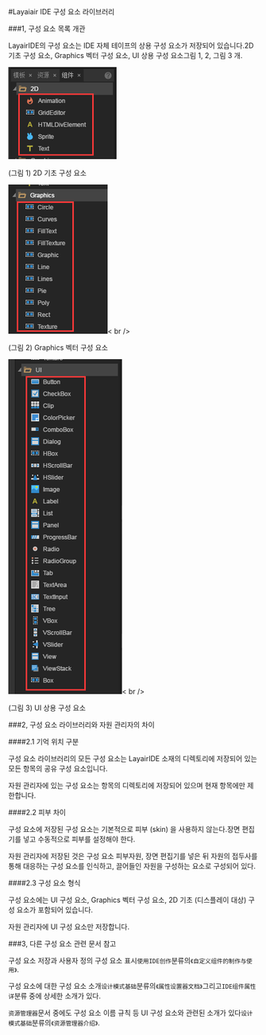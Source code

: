#Layaiair IDE 구성 요소 라이브러리

###1, 구성 요소 목록 개관

LayairIDE의 구성 요소는 IDE 자체 테이프의 상용 구성 요소가 저장되어 있습니다.2D 기초 구성 요소, Graphics 벡터 구성 요소, UI 상용 구성 요소그림 1, 2, 그림 3 개.

![图1](img/1.png) <br />


(그림 1) 2D 기초 구성 요소

![图2](img/2.png)< br />

(그림 2) Graphics 벡터 구성 요소

![图3](img/3.png)< br />

(그림 3) UI 상용 구성 요소



###2, 구성 요소 라이브러리와 자원 관리자의 차이

####2.1 기억 위치 구분

구성 요소 라이브러리의 모든 구성 요소는 LayairIDE 소재의 디렉토리에 저장되어 있는 모든 항목의 공유 구성 요소입니다.

자원 관리자에 있는 구성 요소는 항목의 디렉토리에 저장되어 있으며 현재 항목에만 제한합니다.

####2.2 피부 차이

구성 요소에 저장된 구성 요소는 기본적으로 피부 (skin) 을 사용하지 않는다.장면 편집기를 넣고 수동적으로 피부를 설정해야 한다.

자원 관리자에 저장된 것은 구성 요소 피부자원, 장면 편집기를 넣은 뒤 자원의 접두사를 통해 대응하는 구성 요소를 인식하고, 끌어들인 자원을 구성하는 요소로 구성되어 있다.

####2.3 구성 요소 형식

구성 요소에는 UI 구성 요소, Graphics 벡터 구성 요소, 2D 기초 (디스플레이 대상) 구성 요소가 포함되어 있습니다.

자원 관리자에 UI 구성 요소만 저장합니다.



###3, 다른 구성 요소 관련 문서 참고

구성 요소 저장과 사용자 정의 구성 요소 표시`使用IDE创作`분류의`《自定义组件的制作与使用》`.



구성 요소에 대한 구성 요소 소개`设计模式基础`분류의`《属性设置器文档》`그리고`IDE组件属性详`분류 중에 상세한 소개가 있다.



`资源管理器`문서 중에도 구성 요소 이름 규칙 등 UI 구성 요소와 관련된 소개가 있다`设计模式基础`분류의`《资源管理器介绍》`.



